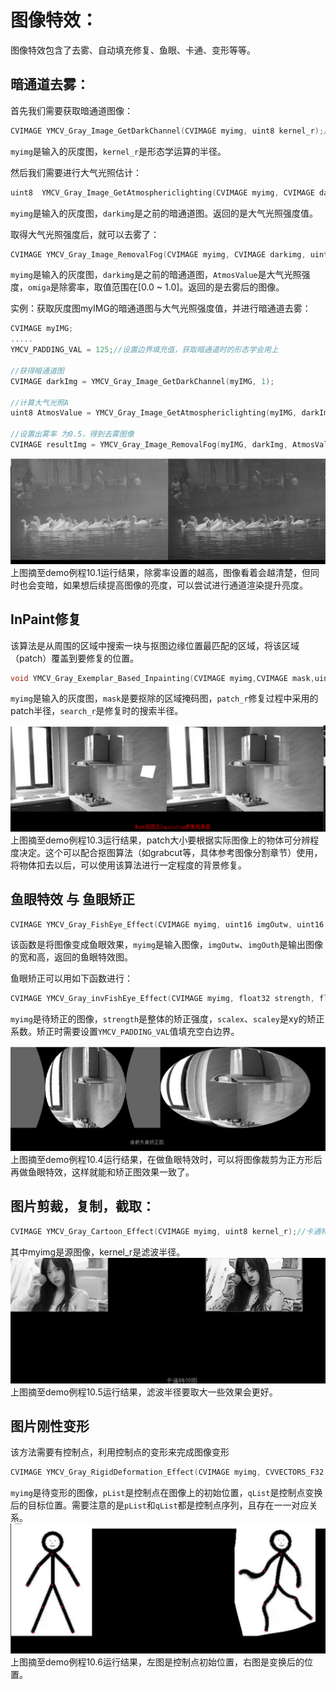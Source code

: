 # 图像特效：

图像特效包含了去雾、自动填充修复、鱼眼、卡通、变形等等。

## 暗通道去雾：

首先我们需要获取暗通道图像：
```c
CVIMAGE YMCV_Gray_Image_GetDarkChannel(CVIMAGE myimg, uint8 kernel_r);//获取暗通道
```
`myimg`是输入的灰度图，`kernel_r`是形态学运算的半径。

然后我们需要进行大气光照估计：
```c
uint8  YMCV_Gray_Image_GetAtmosphericlighting(CVIMAGE myimg, CVIMAGE darkimg);//计算大气光照
```
`myimg`是输入的灰度图，`darkimg`是之前的暗通道图。返回的是大气光照强度值。

取得大气光照强度后，就可以去雾了：
```c
CVIMAGE YMCV_Gray_Image_RemovalFog(CVIMAGE myimg, CVIMAGE darkimg, uint8 AtmosValue, float32 omiga);//暗通道去雾
```
`myimg`是输入的灰度图，`darkimg`是之前的暗通道图，`AtmosValue`是大气光照强度，`omiga`是除雾率，取值范围在[0.0 ~ 1.0]。返回的是去雾后的图像。

实例：获取灰度图myIMG的暗通道图与大气光照强度值，并进行暗通道去雾：

```c
CVIMAGE myIMG;
.....
YMCV_PADDING_VAL = 125;//设置边界填充值，获取暗通道时的形态学会用上

//获得暗通道图
CVIMAGE darkImg = YMCV_Gray_Image_GetDarkChannel(myIMG, 1);

//计算大气光照A
uint8 AtmosValue = YMCV_Gray_Image_GetAtmosphericlighting(myIMG, darkImg);

//设置出雾率 为0.5，得到去雾图像
CVIMAGE resultImg = YMCV_Gray_Image_RemovalFog(myIMG, darkImg, AtmosValue,0.5);
```
<img title="去雾效果" src="./image/去雾.png" data-align="center">
上图摘至demo例程10.1运行结果，除雾率设置的越高，图像看着会越清楚，但同时也会变暗，如果想后续提高图像的亮度，可以尝试进行通道渲染提升亮度。

## InPaint修复
该算法是从周围的区域中搜索一块与抠图边缘位置最匹配的区域，将该区域（patch）覆盖到要修复的位置。
```c
void YMCV_Gray_Exemplar_Based_Inpainting(CVIMAGE myimg,CVIMAGE mask,uint8 patch_r,uint16 search_r);
```
`myimg`是输入的灰度图，`mask`是要抠除的区域掩码图，`patch_r`修复过程中采用的patch半径，`search_r`是修复时的搜索半径。

<img title="修复效果" src="./image/抠图修复.png" data-align="center">
上图摘至demo例程10.3运行结果，patch大小要根据实际图像上的物体可分辨程度决定。这个可以配合抠图算法（如grabcut等，具体参考图像分割章节）使用，将物体扣去以后，可以使用该算法进行一定程度的背景修复。

## 鱼眼特效 与 鱼眼矫正
```c
CVIMAGE YMCV_Gray_FishEye_Effect(CVIMAGE myimg, uint16 imgOutw, uint16 imgOuth);//鱼眼特效
```
该函数是将图像变成鱼眼效果，`myimg`是输入图像，`imgOutw`、`imgOuth`是输出图像的宽和高，返回的鱼眼特效图。

鱼眼矫正可以用如下函数进行：
```c
CVIMAGE YMCV_Gray_invFishEye_Effect(CVIMAGE myimg, float32 strength, float32 scalex ,float32 scaley);
```
`myimg`是待矫正的图像，`strength`是整体的矫正强度，`scalex`、`scaley`是xy的矫正系数。矫正时需要设置`YMCV_PADDING_VAL`值填充空白边界。

<img title="矫正效果" src="./image/鱼眼矫正.png" data-align="center">
上图摘至demo例程10.4运行结果，在做鱼眼特效时，可以将图像裁剪为正方形后再做鱼眼特效，这样就能和矫正图效果一致了。

## 图片剪裁，复制，截取：

```c
CVIMAGE YMCV_Gray_Cartoon_Effect(CVIMAGE myimg, uint8 kernel_r);//卡通特效
```
其中myimg是源图像，kernel_r是滤波半径。
<img title="卡通效果" src="./image/卡通.png" data-align="center">
上图摘至demo例程10.5运行结果，滤波半径要取大一些效果会更好。

## 图片刚性变形
该方法需要有控制点，利用控制点的变形来完成图像变形
```c
CVIMAGE YMCV_Gray_RigidDeformation_Effect(CVIMAGE myimg, CVVECTORS_F32 pList, CVVECTORS_F32 qList);//控制点刚性变换 p -> q
```
`myimg`是待变形的图像，`pList`是控制点在图像上的初始位置，`qList`是控制点变换后的目标位置。需要注意的是`pList`和`qList`都是控制点序列，且存在一一对应关系。
<img title="变形效果" src="./image/变形.png" data-align="center">
上图摘至demo例程10.6运行结果，左图是控制点初始位置，右图是变换后的位置。

